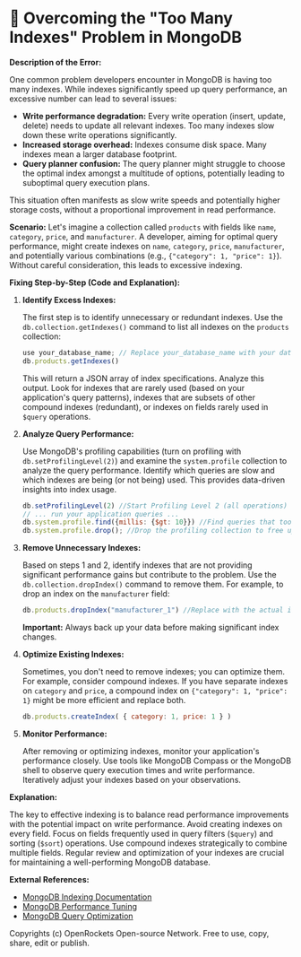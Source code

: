 # 🐞 Overcoming the "Too Many Indexes" Problem in MongoDB


**Description of the Error:**

One common problem developers encounter in MongoDB is having too many indexes. While indexes significantly speed up query performance, an excessive number can lead to several issues:

* **Write performance degradation:**  Every write operation (insert, update, delete) needs to update all relevant indexes.  Too many indexes slow down these write operations significantly.
* **Increased storage overhead:**  Indexes consume disk space. Many indexes mean a larger database footprint.
* **Query planner confusion:** The query planner might struggle to choose the optimal index amongst a multitude of options, potentially leading to suboptimal query execution plans.

This situation often manifests as slow write speeds and potentially higher storage costs, without a proportional improvement in read performance.

**Scenario:** Let's imagine a collection called `products` with fields like `name`, `category`, `price`, and `manufacturer`.  A developer, aiming for optimal query performance, might create indexes on `name`, `category`, `price`, `manufacturer`, and potentially various combinations (e.g., `{"category": 1, "price": 1}`).  Without careful consideration, this leads to excessive indexing.

**Fixing Step-by-Step (Code and Explanation):**

1. **Identify Excess Indexes:**

   The first step is to identify unnecessary or redundant indexes. Use the `db.collection.getIndexes()` command to list all indexes on the `products` collection:

   ```javascript
   use your_database_name; // Replace your_database_name with your database name
   db.products.getIndexes()
   ```

   This will return a JSON array of index specifications. Analyze this output.  Look for indexes that are rarely used (based on your application's query patterns), indexes that are subsets of other compound indexes (redundant), or indexes on fields rarely used in `$query` operations.

2. **Analyze Query Performance:**

   Use MongoDB's profiling capabilities (turn on profiling with `db.setProfilingLevel(2)`) and examine the `system.profile` collection to analyze the query performance.  Identify which queries are slow and which indexes are being (or not being) used.  This provides data-driven insights into index usage.

   ```javascript
   db.setProfilingLevel(2) //Start Profiling Level 2 (all operations)
   // ... run your application queries ...
   db.system.profile.find({millis: {$gt: 10}}) //Find queries that took longer than 10ms
   db.system.profile.drop(); //Drop the profiling collection to free up space
   ```

3. **Remove Unnecessary Indexes:**

   Based on steps 1 and 2, identify indexes that are not providing significant performance gains but contribute to the problem.  Use the `db.collection.dropIndex()` command to remove them. For example, to drop an index on the `manufacturer` field:

   ```javascript
   db.products.dropIndex("manufacturer_1") //Replace with the actual index name
   ```

   **Important:** Always back up your data before making significant index changes.

4. **Optimize Existing Indexes:**

   Sometimes, you don't need to remove indexes; you can optimize them. For example, consider compound indexes.  If you have separate indexes on `category` and `price`, a compound index on `{"category": 1, "price": 1}` might be more efficient and replace both.

   ```javascript
   db.products.createIndex( { category: 1, price: 1 } )
   ```

5. **Monitor Performance:**

   After removing or optimizing indexes, monitor your application's performance closely. Use tools like MongoDB Compass or the MongoDB shell to observe query execution times and write performance.  Iteratively adjust your indexes based on your observations.

**Explanation:**

The key to effective indexing is to balance read performance improvements with the potential impact on write performance.  Avoid creating indexes on every field.  Focus on fields frequently used in query filters (`$query`) and sorting (`$sort`) operations.  Use compound indexes strategically to combine multiple fields. Regular review and optimization of your indexes are crucial for maintaining a well-performing MongoDB database.


**External References:**

* [MongoDB Indexing Documentation](https://www.mongodb.com/docs/manual/indexes/)
* [MongoDB Performance Tuning](https://www.mongodb.com/docs/manual/performance/)
* [MongoDB Query Optimization](https://www.mongodb.com/docs/manual/tutorial/query-optimization/)


Copyrights (c) OpenRockets Open-source Network. Free to use, copy, share, edit or publish.

